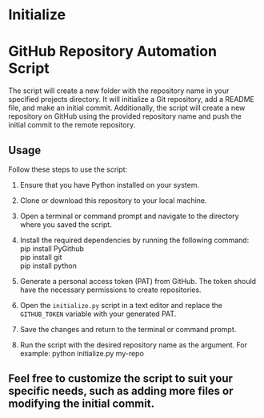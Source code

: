 # Initialize

# GitHub Repository Automation Script

The script will create a new folder with the repository name in your specified projects directory. It will initialize a Git repository, add a README file, and make an initial commit.
Additionally, the script will create a new repository on GitHub using the provided repository name and push the initial commit to the remote repository.

## Usage

Follow these steps to use the script:

1. Ensure that you have Python installed on your system.

2. Clone or download this repository to your local machine.

3. Open a terminal or command prompt and navigate to the directory where you saved the script.

4. Install the required dependencies by running the following command: <br />
pip install PyGithub <br />
pip install git <br />
pip install python

5. Generate a personal access token (PAT) from GitHub. The token should have the necessary permissions to create repositories.

6. Open the `initialize.py` script in a text editor and replace the `GITHUB_TOKEN` variable with your generated PAT.

7. Save the changes and return to the terminal or command prompt.

8. Run the script with the desired repository name as the argument. For example:
python initialize.py my-repo

## Feel free to customize the script to suit your specific needs, such as adding more files or modifying the initial commit.
